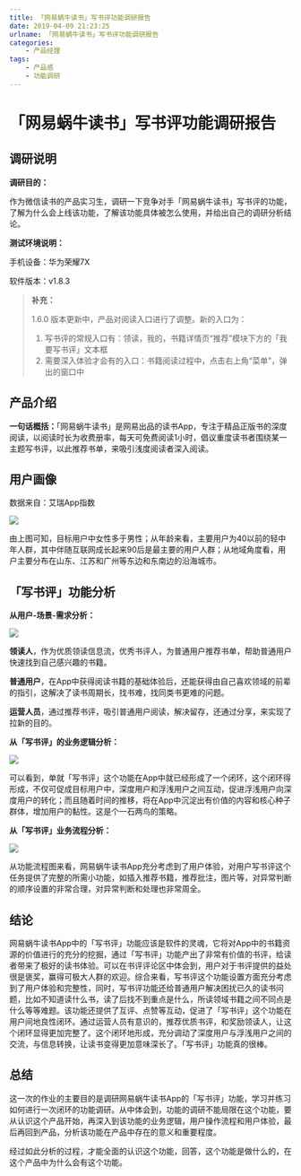 ```yaml
---
title: 「网易蜗牛读书」写书评功能调研报告
date: 2019-04-09 21:23:25
urlname: 「网易蜗牛读书」写书评功能调研报告
categories:
    - 产品经理
tags:
    - 产品感
    - 功能调研
---
```


# 「网易蜗牛读书」写书评功能调研报告

## 调研说明

**调研目的：**

作为微信读书的产品实习生，调研一下竞争对手「网易蜗牛读书」写书评的功能，了解为什么会上线该功能，了解该功能具体被怎么使用，并给出自己的调研分析结论。

**测试环境说明：**

手机设备：华为荣耀7X

软件版本：v1.8.3

> **补充：**
>
> 1.6.0 版本更新中，产品对阅读入口进行了调整。新的入口为：
>
> 1. 写书评的常规入口有：领读，我的，书籍详情页“推荐”模块下方的「我要写书评」文本框
> 2. 需要深入体验才会有的入口：书籍阅读过程中，点击右上角“菜单”，弹出的窗口中

## 产品介绍

​       **一句话概括：**「网易蜗牛读书」是网易出品的读书App，专注于精品正版书的深度阅读，以阅读时长为收费册率，每天可免费阅读1小时，倡议重度读书者围绕某一主题写书评，以此推荐书单，来吸引浅度阅读者深入阅读。



## 用户画像

数据来自：艾瑞App指数

![](https://awakeninggeek-image.oss-cn-beijing.aliyuncs.com/img/20190720144329.png)

 

由上图可知，目标用户中女性多于男性；从年龄来看，主要用户为40以前的轻中年人群，其中伴随互联网成长起来90后是最主要的用户人群；从地域角度看，用户主要分布在山东、江苏和广州等东边和东南边的沿海城市。



## 「写书评」功能分析

**从用户-场景-需求分析：**

![](https://awakeninggeek-image.oss-cn-beijing.aliyuncs.com/img/20190720145526.png)

 

**领读人**，作为优质领读信息流，优秀书评人，为普通用户推荐书单，帮助普通用户快速找到自己感兴趣的书籍。

**普通用户**，在App中获得阅读书籍的基础体验后，还能获得由自己喜欢领域的前辈的指引，这解决了读书周期长，找书难，找同类书更难的问题。

**运营人员**，通过推荐书评，吸引普通用户阅读，解决留存，还通过分享，来实现了拉新的目的。

 

**从「写书评」的业务逻辑分析：**

![](https://awakeninggeek-image.oss-cn-beijing.aliyuncs.com/img/20190720145631.png)

 

可以看到，单就「写书评」这个功能在App中就已经形成了一个闭环，这个闭环得形成，不仅可促成目标用户中，深度用户和浮浅用户之间互动，促进浮浅用户向深度用户的转化；而且随着时间的推移，将在App中沉淀出有价值的内容和核心种子群体，增加用户的黏性。这是个一石两鸟的策略。

 

**从「写书评」业务流程分析：**

![](https://awakeninggeek-image.oss-cn-beijing.aliyuncs.com/img/20190720145704.png)

 

从功能流程图来看，网易蜗牛读书App充分考虑到了用户体验，对用户写书评这个任务提供了完整的所需小功能，如插入推荐书籍，推荐批注，图片等，对异常判断的顺序设置的非常合理，对异常判断和处理也非常周全。

## 结论

网易蜗牛读书App中的「写书评」功能应该是软件的灵魂，它将对App中的书籍资源的价值进行的充分的挖掘，通过「写书评」功能产出了非常有价值的书评，给读者带来了极好的读书体验。可以在书评评论区中体会到，用户对于书评提供的益处很是褒奖，赢得可极大人群的欢迎。综合来看，写书评这个功能设置方面充分考虑到了用户体验和完整性，同时，写书评功能还给普通用户解决困扰已久的读书问题，比如不知道读什么书，读了后找不到重点是什么，所读领域书籍之间不同点是什么等等难题。该功能还提供了互评、点赞等互动，促进了「写书评」这个功能在用户间地良性闭环。通过运营人员有意识的，推荐优质书评，和奖励领读人，让这个闭环显得更加完整了。这个闭环地形成，充分调动了深度用户与浮浅用户之间的交流，与信息转换，让读书变得更加意味深长了。「写书评」功能真的很棒。

## 总结

这一次的作业的主要目的是调研网易蜗牛读书App的「写书评」功能，学习并练习如何进行一次闭环的功能调研。从中体会到，功能的调研不能局限在这个功能，要从认识这个产品开始，再深入到该功能的业务逻辑，用户操作流程和用户体验，最后再回到产品，分析该功能在产品中存在的意义和重要程度。

 

经过如此分析的过程，才能全面的认识这个功能，回答，这个功能是做什么的，在这个产品中为什么会有这个功能。